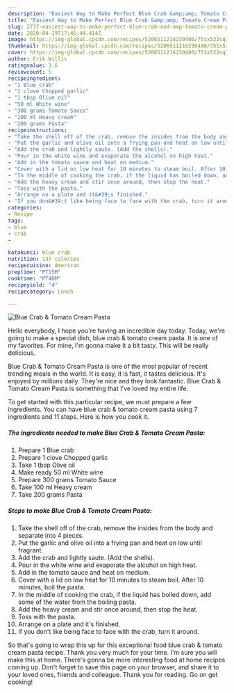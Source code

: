 ```yaml
---
description: "Easiest Way to Make Perfect Blue Crab &amp;amp; Tomato Cream Pasta"
title: "Easiest Way to Make Perfect Blue Crab &amp;amp; Tomato Cream Pasta"
slug: 2737-easiest-way-to-make-perfect-blue-crab-and-amp-tomato-cream-pasta
date: 2020-04-19T17:46:44.414Z
image: https://img-global.cpcdn.com/recipes/5206511216230400/751x532cq70/blue-crab-tomato-cream-pasta-recipe-main-photo.jpg
thumbnail: https://img-global.cpcdn.com/recipes/5206511216230400/751x532cq70/blue-crab-tomato-cream-pasta-recipe-main-photo.jpg
cover: https://img-global.cpcdn.com/recipes/5206511216230400/751x532cq70/blue-crab-tomato-cream-pasta-recipe-main-photo.jpg
author: Erik Willis
ratingvalue: 3.6
reviewcount: 5
recipeingredient:
- "1 Blue crab"
- "1 clove Chopped garlic"
- "1 tbsp Olive oil"
- "50 ml White wine"
- "300 grams Tomato Sauce"
- "100 ml Heavy cream"
- "200 grams Pasta"
recipeinstructions:
- "Take the shell off of the crab, remove the insides from the body and separate into 4 pieces."
- "Put the garlic and olive oil into a frying pan and heat on low until fragrant."
- "Add the crab and lightly saute. (Add the shells)."
- "Pour in the white wine and evaporate the alcohol on high heat."
- "Add in the tomato sauce and heat on medium."
- "Cover with a lid on low heat for 10 minutes to steam boil. After 10 minutes, boil the pasta."
- "In the middle of cooking the crab, if the liquid has boiled down, add some of the water from the boiling pasta."
- "Add the heavy cream and stir once around, then stop the heat."
- "Toss with the pasta."
- "Arrange on a plate and it&#39;s finished."
- "If you don&#39;t like being face to face with the crab, turn it around."
categories:
- Recipe
tags:
- blue
- crab
- 

katakunci: blue crab  
nutrition: 137 calories
recipecuisine: American
preptime: "PT15M"
cooktime: "PT48M"
recipeyield: "4"
recipecategory: Lunch

---
```



![Blue Crab &amp; Tomato Cream Pasta](https://img-global.cpcdn.com/recipes/5206511216230400/751x532cq70/blue-crab-tomato-cream-pasta-recipe-main-photo.jpg)

Hello everybody, I hope you're having an incredible day today. Today, we're going to make a special dish, blue crab &amp; tomato cream pasta. It is one of my favorites. For mine, I'm gonna make it a bit tasty. This will be really delicious.

Blue Crab &amp; Tomato Cream Pasta is one of the most popular of recent trending meals in the world. It is easy, it is fast, it tastes delicious. It's enjoyed by millions daily. They're nice and they look fantastic. Blue Crab &amp; Tomato Cream Pasta is something that I've loved my entire life.




To get started with this particular recipe, we must prepare a few ingredients. You can have blue crab &amp; tomato cream pasta using 7 ingredients and 11 steps. Here is how you cook it.

<!--inarticleads1-->

##### The ingredients needed to make Blue Crab &amp; Tomato Cream Pasta:

1. Prepare 1 Blue crab
1. Prepare 1 clove Chopped garlic
1. Take 1 tbsp Olive oil
1. Make ready 50 ml White wine
1. Prepare 300 grams Tomato Sauce
1. Take 100 ml Heavy cream
1. Take 200 grams Pasta




<!--inarticleads2-->

##### Steps to make Blue Crab &amp; Tomato Cream Pasta:

1. Take the shell off of the crab, remove the insides from the body and separate into 4 pieces.
1. Put the garlic and olive oil into a frying pan and heat on low until fragrant.
1. Add the crab and lightly saute. (Add the shells).
1. Pour in the white wine and evaporate the alcohol on high heat.
1. Add in the tomato sauce and heat on medium.
1. Cover with a lid on low heat for 10 minutes to steam boil. After 10 minutes, boil the pasta.
1. In the middle of cooking the crab, if the liquid has boiled down, add some of the water from the boiling pasta.
1. Add the heavy cream and stir once around, then stop the heat.
1. Toss with the pasta.
1. Arrange on a plate and it&#39;s finished.
1. If you don&#39;t like being face to face with the crab, turn it around.




So that's going to wrap this up for this exceptional food blue crab &amp; tomato cream pasta recipe. Thank you very much for your time. I'm sure you will make this at home. There's gonna be more interesting food at home recipes coming up. Don't forget to save this page on your browser, and share it to your loved ones, friends and colleague. Thank you for reading. Go on get cooking!
